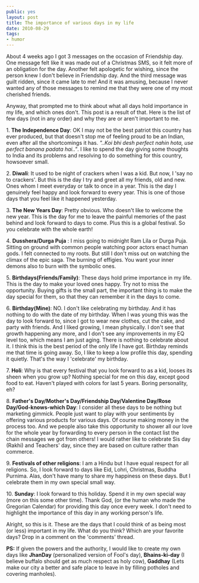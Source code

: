 ```yaml
---
public: yes
layout: post
title: The importance of various days in my life
date: 2010-08-29
tags:
- humor
---
```


About 4 weeks ago I got 3 messages on the occasion of Friendship day. One message felt like it was made out of a Christmas SMS, so it felt more of an obligation for the day. Another felt apologetic for wishing, since the person knew I don't believe in Friendship day. And the third message was guilt ridden, since it came late to me! And it was amusing, because I never wanted any of those messages to remind me that they were one of my most cherished friends.

Anyway, that prompted me to think about what all days hold importance in my life, and which ones don't. This post is a result of that. Here is the list of few days (not in any order) and why they are or aren't important to me. 

1. **The Independence Day**: OK I may not be the best patriot this country has ever produced, but that doesn't stop me of feeling proud to be an Indian, even after all the shortcomings it has. _"..Koi bhi desh perfect nahin hota, use perfect banana padata hai.."_. I like to spend the day giving some thoughts to India and its problems and resolving to do something for this country, howsoever small.

2. **Diwali**: It used to be night of crackers when I was a kid. But now, I 'say no to crackers'. But this is the day I try and greet all my friends, old and new. Ones whom I meet everyday or talk to once in a year. This is the day I genuinely feel happy and look forward to every year. This is one of those days that you feel like it happened yesterday. 

3. **The New Years Day**: Pretty obvious. Who doesn't like to welcome the new year. This is the day for me to leave the painful memories of the past behind and look forward to days to come. Plus this is a global festival. So you celebrate with the whole earth! 

4. **Dusshera/Durga Puja** : I miss going to midnight Ram Lila or Durga Puja. Sitting on ground with common people watching poor actors enact human gods. I felt connected to my roots. But still I don't miss out on watching the climax of the epic saga. The burning of effigies. You want your inner demons also to burn with the symbolic ones. 

5. **Birthdays(Friends/Family)**: These days hold prime importance in my life. This is the day to make your loved ones happy. Try not to miss the opportunity. Buying gifts is the small part, the important thing is to make the day special for them, so that they can remember it in the days to come. 

6. **Birthday(Mine)**: NO. I don't like celebrating my birthday. And it has nothing to do with the date of my birthday. When I was young this was the day to look forward to, since I got to wear new clothes, cut the cake, and party with friends. And I liked growing, I mean physically. I don't see that growth happening any more, and I don't see any improvements in my EQ level too, which means I am just aging. There is nothing to celebrate about it. I think this is the best period of the only life I have got. Birthday reminds me that time is going away. So, I like to keep a low profile this day, spending it quietly. That's the way I 'celebrate' my birthday. 

7. **Holi**: Why is that every festival that you look forward to as a kid, looses its sheen when you grow up? Nothing special for me on this day, except good food to eat. Haven't played with colors for last 5 years. Boring personality, eh? 

8. **Father's Day/Mother's Day/Friendship Day/Valentine Day/Rose Day/God-knows-which Day**: I consider all these days to be nothing but marketing gimmick. People just want to play with your sentiments by offering various products for various days. Of course making money in the process too. And we people also take this opportunity to shower all our love for the whole year by forwarding to every person in the contact list the chain messages we got from others! I would rather like to celebrate Sis day (Rakhi) and Teachers' day, since they are based on culture rather than commerce.

9. **Festivals of other religions**: I am a Hindu but I have equal respect for all religions. So, I look forward to days like Eid, Lohri, Christmas, Buddha Purnima. Alas, don't have many to share my happiness on these days. But I celebrate them in my own special small way.

10. **Sunday**: I look forward to this holiday. Spend it in my own special way (more on this some other time). Thank God, (or the human who made the Gregorian Calendar) for providing this day once every week. I don't need to highlight the importance of this day in any working person's life.

Alright, so this is it. These are the days that I could think of as being most (or less) important in my life. What do you think? Which are your favorite days? Drop in a comment on the 'comments' thread.

**PS:** If given the powers and the authority, I would like to create my own days like **JhanDay** (personalized version of Fool's day), **Bhains-ki-day** (I believe buffalo should get as much respect as holy cow), **Gaddhay** (Lets make our city a better and safe place to leave in by filling potholes and covering manholes).
